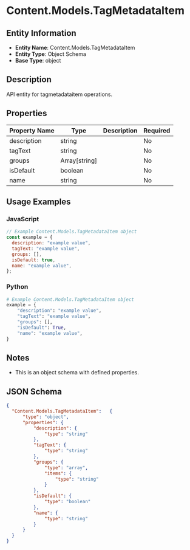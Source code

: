 # Content.Models.TagMetadataItem

## Entity Information
- **Entity Name**: Content.Models.TagMetadataItem
- **Entity Type**: Object Schema
- **Base Type**: object

## Description
API entity for tagmetadataitem operations.

## Properties

| Property Name | Type | Description | Required |
|---------------|------|-------------|----------|
| description | string |  | No |
| tagText | string |  | No |
| groups | Array[string] |  | No |
| isDefault | boolean |  | No |
| name | string |  | No |

## Usage Examples

### JavaScript
```javascript
// Example Content.Models.TagMetadataItem object
const example = {
  description: "example value",
  tagText: "example value",
  groups: [],
  isDefault: true,
  name: "example value",
};
```

### Python
```python
# Example Content.Models.TagMetadataItem object
example = {
    "description": "example value",
    "tagText": "example value",
    "groups": [],
    "isDefault": True,
    "name": "example value",
}
```

## Notes
- This is an object schema with defined properties.

## JSON Schema
```json
{
  "Content.Models.TagMetadataItem":   {
      "type": "object",
      "properties": {
          "description": {
              "type": "string"
          },
          "tagText": {
              "type": "string"
          },
          "groups": {
              "type": "array",
              "items": {
                  "type": "string"
              }
          },
          "isDefault": {
              "type": "boolean"
          },
          "name": {
              "type": "string"
          }
      }
  }
}
```
